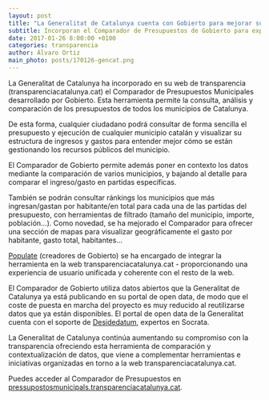 ```yaml
---
layout: post
title: "La Generalitat de Catalunya cuenta con Gobierto para mejorar su portal de transparencia"
subtitle: Incorporan el Comparador de Presupuestos de Gobierto para explorar y analizar los presupuestos de todos los municipios catalanes
date: 2017-01-26 8:00:00 +0100
categories: transparencia
author: Álvaro Ortiz
main_photo: posts/170126-gencat.png 
---
```


La Generalitat de Catalunya ha incorporado en su web de transparencia (transparenciacatalunya.cat) el Comparador de Presupuestos Municipales desarrollado por Gobierto. Esta herramienta permite la consulta, análisis y comparación de los presupuestos de todos los municipios de Catalunya. 

De esta forma, cualquier ciudadano podrá consultar de forma sencilla el presupuesto y ejecución de cualquier municipio catalán y visualizar su estructura de ingresos y gastos para entender mejor cómo se están gestionando los recursos públicos del municipio. 

El Comparador de Gobierto permite además poner en contexto los datos mediante la comparación de varios municipios, y bajando al detalle para comparar el ingreso/gasto en partidas específicas.

También se podrán consultar ránkings los municipios que más ingresan/gastan por habitante/en total para cada una de las partidas del presupuesto, con herramientas de filtrado (tamaño del municipio, importe, población…). Como novedad, se ha mejorado el Comparador para ofrecer una sección de mapas para visualizar geográficamente el gasto por habitante, gasto total, habitantes...

[Populate](http://populate.tools) (creadores de Gobierto) se ha encargado de integrar la herramienta en la web transparenciacatalunya.cat - proporcionando una experiencia de usuario unificada y coherente con el resto de la web.

El Comparador de Gobierto utiliza datos abiertos que la Generalitat de Catalunya ya está publicando en su portal de open data, de modo que el coste de puesta en marcha del proyecto es muy reducido al reutilizarse datos que ya están disponibles. El portal de open data de la Generalitat cuenta con el soporte de [Desidedatum](http://desidedatum.com), expertos en Socrata.

La Generalitat de Catalunya continúa aumentando su compromiso con la transparencia ofreciendo esta herramienta de comparación y contextualización de datos, que viene a complementar herramientas e iniciativas organizadas en torno a la web transparenciacatalunya.cat. 

Puedes acceder al Comparador de Presupuestos en [pressupostosmunicipals.transparenciacatalunya.cat](http://pressupostosmunicipals.transparenciacatalunya.cat). 




